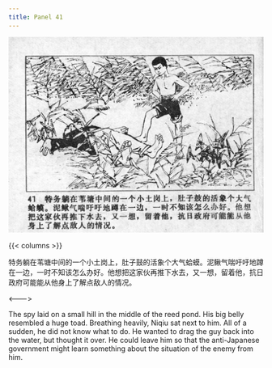 ```yaml
---
title: Panel 41
---
```


![niqiu page](./../../../images/niqiu/seifert0397_nqkg_0045_041.jpg)

{{< columns >}}

特务躺在苇塘中间的一个小土岗上，肚子鼓的活象个大气蛤蟆。泥鳅气喘吁吁地蹲在一边，一时不知该怎么办好。他想把这家伙再推下水去，又一想，留着他，抗日政府可能能从他身上了解点敌人的情况。

<--->

The spy laid on a small hill in the middle of the reed pond. His big belly resembled a huge toad. Breathing heavily, Niqiu sat next to him. All of a sudden, he did not know what to do. He wanted to drag the guy back into the water, but thought it over. He could leave him so that the anti-Japanese government might learn something about the situation of the enemy from him.